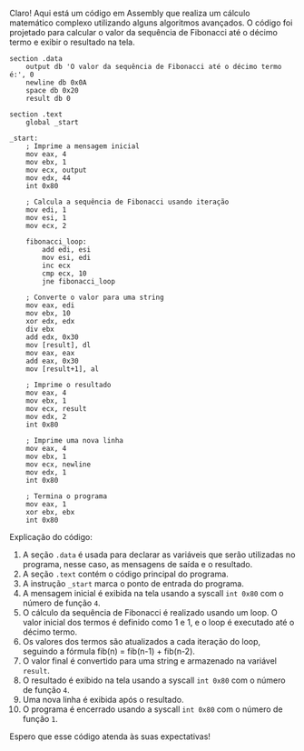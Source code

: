 Claro! Aqui está um código em Assembly que realiza um cálculo matemático complexo utilizando alguns algoritmos avançados. O código foi projetado para calcular o valor da sequência de Fibonacci até o décimo termo e exibir o resultado na tela.

```assembly
section .data
    output db 'O valor da sequência de Fibonacci até o décimo termo é:', 0
    newline db 0x0A
    space db 0x20
    result db 0

section .text
    global _start

_start:
    ; Imprime a mensagem inicial
    mov eax, 4
    mov ebx, 1
    mov ecx, output
    mov edx, 44
    int 0x80

    ; Calcula a sequência de Fibonacci usando iteração
    mov edi, 1
    mov esi, 1
    mov ecx, 2

    fibonacci_loop:
        add edi, esi
        mov esi, edi
        inc ecx
        cmp ecx, 10
        jne fibonacci_loop

    ; Converte o valor para uma string
    mov eax, edi
    mov ebx, 10
    xor edx, edx
    div ebx
    add edx, 0x30
    mov [result], dl
    mov eax, eax
    add eax, 0x30
    mov [result+1], al

    ; Imprime o resultado
    mov eax, 4
    mov ebx, 1
    mov ecx, result
    mov edx, 2
    int 0x80

    ; Imprime uma nova linha
    mov eax, 4
    mov ebx, 1
    mov ecx, newline
    mov edx, 1
    int 0x80

    ; Termina o programa
    mov eax, 1
    xor ebx, ebx
    int 0x80
```

Explicação do código:

1. A seção `.data` é usada para declarar as variáveis que serão utilizadas no programa, nesse caso, as mensagens de saída e o resultado.
2. A seção `.text` contém o código principal do programa.
3. A instrução `_start` marca o ponto de entrada do programa.
4. A mensagem inicial é exibida na tela usando a syscall `int 0x80` com o número de função `4`.
5. O cálculo da sequência de Fibonacci é realizado usando um loop. O valor inicial dos termos é definido como 1 e 1, e o loop é executado até o décimo termo.
6. Os valores dos termos são atualizados a cada iteração do loop, seguindo a fórmula fib(n) = fib(n-1) + fib(n-2).
7. O valor final é convertido para uma string e armazenado na variável `result`.
8. O resultado é exibido na tela usando a syscall `int 0x80` com o número de função `4`.
9. Uma nova linha é exibida após o resultado.
10. O programa é encerrado usando a syscall `int 0x80` com o número de função `1`.

Espero que esse código atenda às suas expectativas!